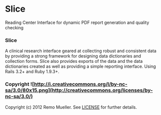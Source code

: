 # Slice

Reading Center Interface for dynamic PDF report generation and quality checking

### Slice

A clinical research interface geared at collecting robust and consistent data by providing a strong framework for designing data dictionaries and collection forms. Slice also provides exports of the data and the data dictionaries created as well as providing a simple reporting interface. Using Rails 3.2+ and Ruby 1.9.3+.

### Copyright ![http://i.creativecommons.org/l/by-nc-sa/3.0/80x15.png](http://creativecommons.org/licenses/by-nc-sa/3.0/)

Copyright (c) 2012 Remo Mueller. See [LICENSE](https://github.com/remomueller/slice/blob/master/LICENSE) for further details.
